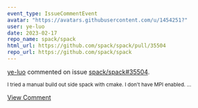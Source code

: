 ```yaml
---
event_type: IssueCommentEvent
avatar: "https://avatars.githubusercontent.com/u/1454251?"
user: ye-luo
date: 2023-02-17
repo_name: spack/spack
html_url: https://github.com/spack/spack/pull/35504
repo_url: https://github.com/spack/spack
---
```


<a href='https://github.com/ye-luo' target='_blank'>ye-luo</a> commented on issue <a href='https://github.com/spack/spack/pull/35504' target='_blank'>spack/spack#35504</a>.

<small>I tried a manual build out side spack with cmake. I don't have MPI enabled....</small>

<a href='https://github.com/spack/spack/pull/35504' target='_blank'>View Comment</a>